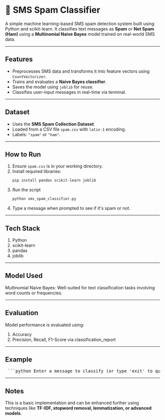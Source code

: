# 📩 SMS Spam Classifier

A simple machine learning-based SMS spam detection system built using Python and scikit-learn. It classifies text messages as **Spam** or **Not Spam (Ham)** using a **Multinomial Naive Bayes** model trained on real-world SMS data.

---

## Features
- Preprocesses SMS data and transforms it into feature vectors using `CountVectorizer`.
- Trains and evaluates a **Naive Bayes classifier**.
- Saves the model using `joblib` for reuse.
- Classifies user-input messages in real-time via terminal.

---

## Dataset
- Uses the **SMS Spam Collection Dataset**.
- Loaded from a CSV file `spam.csv` with `latin-1` encoding.
- Labels: `"spam"` or `"ham"`.

---

## How to Run

1. Ensure `spam.csv` is in your working directory.
2. Install required libraries:
   ```bash
   pip install pandas scikit-learn joblib
3. Run the script
   ```bash
   python sms_spam_classifier.py
4. Type a message when prompted to see if it's spam or not.

---

## Tech Stack

1. Python
2. scikit-learn
3. pandas
4. joblib

---

## Model Used

Multinomial Naive Bayes: Well-suited for text classification tasks involving word counts or frequencies.

---

## Evaluation

Model performance is evaluated using:
1. Accuracy
2. Precision, Recall, F1-Score via classification_report

---

## Example

<pre> ```python Enter a message to classify (or type 'exit' to quit): Congratulations! You've won a free vacation. The message: 'Congratulations! You've won a free vacation.' is classified as: Spam ``` </pre>

---

## Notes

This is a basic implementation and can be enhanced further using techniques like **TF-IDF, stopword removal, lemmatization, or advanced models**.




